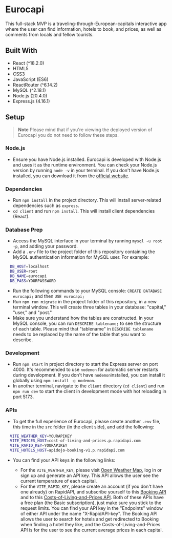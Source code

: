 # Eurocapi

This full-stack MVP is a traveling-through-European-capitals interactive app where the user can find information, hotels to book, and prices, as well as comments from locals and fellow tourists.

## Built With

- React (^18.2.0)
- HTML5
- CSS3
- JavaScript (ES6)
- ReactRouter (^6.14.2)
- MySQL (^2.18.1)
- Node.js (20.4.0)
- Express.js (4.16.1)

## Setup

> **Note**
> Please mind that if you're viewing the deployed version of Eurocapi you do not need to follow these steps.

### Node.js

- Ensure you have Node.js installed. Eurocapi is developed with Node.js and uses it as the runtime environment. You can check your Node.js version by running `node -v` in your terminal. If you don't have Node.js installed, you can download it from the [official website](https://nodejs.org/).

### Dependencies

- Run `npm install` in the project directory. This will install server-related dependencies such as `express`.
- `cd client` and run `npm install`. This will install client dependencies (React).

### Database Prep

- Access the MySQL interface in your terminal by running `mysql -u root -p`, and adding your password.
- Add a `.env` file to the project folder of this repository containing the MySQL authentication information for MySQL user. For example:

```bash
  DB_HOST=localhost
  DB_USER=root
  DB_NAME=eurocapi
  DB_PASS=YOURPASSWORD
```

- Run the following commands to your MySQL console: `CREATE DATABASE eurocapi;` and then `USE eurocapi;`
- Run `npm run migrate` in the project folder of this repository, in a new terminal window. This will create three tables in your database: "capital," "user," and "post."
- Make sure you understand how the tables are constructed. In your MySQL console, you can run `DESCRIBE tablename;` to see the structure of each table. Please mind that "tablename" in `DESCRIBE tablename` needs to be replaced by the name of the table that you want to describe.

### Development

- Run `npm start` in project directory to start the Express server on port 4000. It's recommended to use `nodemon` for automatic server restarts during development. If you don't have `nodemon`installed, you can install it globally using `npm install -g nodemon`.
- In another terminal, navigate to the `client` directory (`cd client`) and run `npm run dev` to start the client in development mode with hot reloading in port 5173.

### APIs

- To get the full experience of Eurocapi, please create another `.env` file, this time in the `src` folder (in the client side), and add the following:

```bash
  VITE_WEATHER_KEY=YOURAPIKEY
  VITE_PRICES_HOST=cost-of-living-and-prices.p.rapidapi.com
  VITE_RAPID_KEY=YOURAPIKEY
  VITE_HOTELS_HOST=apidojo-booking-v1.p.rapidapi.com
```

- You can find your API keys in the following links:

  * For the `VITE_WEATHER_KEY`, please visit [Open Weather Map](https://openweathermap.org/api), log in or sign up and generate an API key. This API allows the user see the current temperature of each capital.
  * For the `VITE_RAPID_KEY`, please create an account (if you don't have one already) on RapidAPI, and subscribe yourself to this [Booking API](https://rapidapi.com/apidojo/api/booking) and to this [Costs-of-Living-and-Prices API](https://rapidapi.com/traveltables/api/cost-of-living-and-prices). Both of these APIs have a free plan (the Basic subscription), just make sure you stick to the request limits. You can find your API key in the "Endpoints" window of either API under the name "X-RapidAPI-key". The Booking API allows the user to search for hotels and get redirected to Booking when finding a hotel they like, and the Costs-of-Living-and-Prices API is for the user to see the current average prices in each capital.
